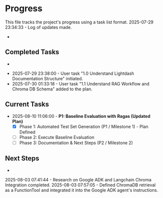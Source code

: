# Progress

This file tracks the project's progress using a task list format.
2025-07-29 23:34:33 - Log of updates made.

*

## Completed Tasks

*   

- 2025-07-29 23:38:00 - User task "1.0 Understand Lightdash Documentation Structure" initiated.
- 2025-07-30 01:33:18 - User task "1.1 Understand RAG Workflow and Chroma DB Schema" added to the plan.
## Current Tasks

*   2025-08-10 11:06:00 - **P1: Baseline Evaluation with Ragas (Updated Plan)**
    - [x] Phase 1: Automated Test Set Generation (P1 / Milestone 1) - Plan Defined
    - [ ] Phase 2: Execute Baseline Evaluation
    - [ ] Phase 3: Documentation & Next Steps (P2 / Milestone 2)

## Next Steps

*
2025-08-03 07:41:44 - Research on Google ADK and Langchain Chroma Integration completed.
2025-08-03 07:57:05 - Defined ChromaDB retrieval as a FunctionTool and integrated it into the Google ADK agent's instructions.